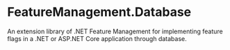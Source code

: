 # FeatureManagement.Database
An extension library of .NET Feature Management for implementing feature flags in a .NET or ASP.NET Core application through database. 
